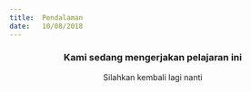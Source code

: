 ```yaml
---
title:  Pendalaman
date:   10/08/2018
---
```


### <center>Kami sedang mengerjakan pelajaran ini</center>
<center>Silahkan kembali lagi nanti</center>
